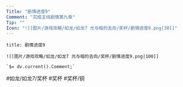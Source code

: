 ```yaml
---
Title: "剧情进度9"
Comment: "完成主线剧情第九章"
Tip: ""
Icon: "![[图片/游戏攻略/如龙/如龙7 光与暗的去向/奖杯/剧情进度9.png|30]]"
---
```

```ad-common-bronze-trophy
title: 剧情进度9

![[图片/游戏攻略/如龙/如龙7 光与暗的去向/奖杯/剧情进度9.png|100]]

`$= dv.current().Comment;`

```

#如龙/如龙7/奖杯 #奖杯 #奖杯/铜
